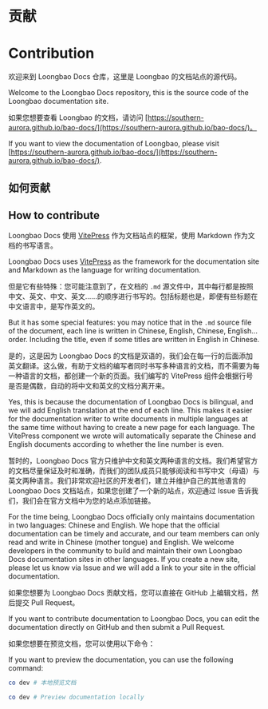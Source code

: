 <I18N>

# 贡献

# Contribution

欢迎来到 Loongbao Docs 仓库，这里是 Loongbao 的文档站点的源代码。

Welcome to the Loongbao Docs repository, this is the source code of the Loongbao documentation site.

如果您想要查看 Loongbao 的文档，请访问 [https://southern-aurora.github.io/bao-docs/](https://southern-aurora.github.io/bao-docs/)。

If you want to view the documentation of Loongbao, please visit [https://southern-aurora.github.io/bao-docs/](https://southern-aurora.github.io/bao-docs/).

## 如何贡献

## How to contribute

Loongbao Docs 使用 [VitePress](https://vitepress.dev/) 作为文档站点的框架，使用 Markdown 作为文档的书写语言。

Loongbao Docs uses [VitePress](https://vitepress.dev/) as the framework for the documentation site and Markdown as the language for writing documentation.

但是它有些特殊：您可能注意到了，在文档的 `.md` 源文件中，其中每行都是按照中文、英文、中文、英文……的顺序进行书写的。包括标题也是，即便有些标题在中文语言中，是写作英文的。

But it has some special features: you may notice that in the `.md` source file of the document, each line is written in Chinese, English, Chinese, English... order. Including the title, even if some titles are written in English in Chinese.

是的，这是因为 Loongbao Docs 的文档是双语的，我们会在每一行的后面添加英文翻译。这么做，有助于文档的编写者同时书写多种语言的文档，而不需要为每一种语言的文档，都创建一个新的页面。我们编写的 VitePress 组件会根据行号是否是偶数，自动的将中文和英文的文档分离开来。

Yes, this is because the documentation of Loongbao Docs is bilingual, and we will add English translation at the end of each line. This makes it easier for the documentation writer to write documents in multiple languages at the same time without having to create a new page for each language. The VitePress component we wrote will automatically separate the Chinese and English documents according to whether the line number is even.

暂时的，Loongbao Docs 官方只维护中文和英文两种语言的文档。我们希望官方的文档尽量保证及时和准确，而我们的团队成员只能够阅读和书写中文（母语）与英文两种语言。我们非常欢迎社区的开发者们，建立并维护自己的其他语言的 Loongbao Docs 文档站点，如果您创建了一个新的站点，欢迎通过 Issue 告诉我们，我们会在官方文档中为您的站点添加链接。

For the time being, Loongbao Docs officially only maintains documentation in two languages: Chinese and English. We hope that the official documentation can be timely and accurate, and our team members can only read and write in Chinese (mother tongue) and English. We welcome developers in the community to build and maintain their own Loongbao Docs documentation sites in other languages. If you create a new site, please let us know via Issue and we will add a link to your site in the official documentation.

如果您想要为 Loongbao Docs 贡献文档，您可以直接在 GitHub 上编辑文档，然后提交 Pull Request。

If you want to contribute documentation to Loongbao Docs, you can edit the documentation directly on GitHub and then submit a Pull Request.

如果您想要在预览文档，您可以使用以下命令：

If you want to preview the documentation, you can use the following command:

```bash
co dev # 本地预览文档
```

```bash
co dev # Preview documentation locally
```

</I18N>
